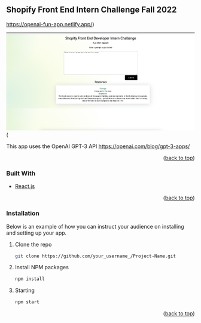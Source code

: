 

<!-- ABOUT THE PROJECT -->
## Shopify Front End Intern Challenge Fall 2022
https://openai-fun-app.netlify.app/)


<img src="public/images/demo.png"/>(

This app uses the OpenAI GPT-3 API 
https://openai.com/blog/gpt-3-apps/

<p align="right">(<a href="#top">back to top</a>)</p>



### Built With

* [React.js](https://reactjs.org/)


<p align="right">(<a href="#top">back to top</a>)</p>


### Installation

Below is an example of how you can instruct your audience on installing and setting up your app.

1. Clone the repo
   ```sh
   git clone https://github.com/your_username_/Project-Name.git
   ```
2. Install NPM packages
   ```sh
   npm install
   ```
3. Starting
   ```sh
   npm start
   ```



<p align="right">(<a href="#top">back to top</a>)</p>



